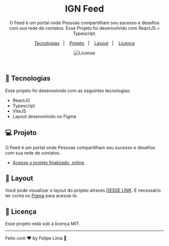 <h1 align="center"> IGN Feed </h1>

<p align="center">
O Feed é um portal onde Pessoas compartilham seu sucesso e desafios com sua rede de contatos.
Esse Projeto foi desenvolvido com ReactJS + Typescript.


<p align="center">
  <a href="#-tecnologias">Tecnologias</a>&nbsp;&nbsp;&nbsp;|&nbsp;&nbsp;&nbsp;
  <a href="#-projeto">Projeto</a>&nbsp;&nbsp;&nbsp;|&nbsp;&nbsp;&nbsp;
  <a href="#-layout">Layout</a>&nbsp;&nbsp;&nbsp;|&nbsp;&nbsp;&nbsp;
  <a href="#memo-licença">Licença</a>
</p>

<p align="center">
  <img alt="License" src="https://img.shields.io/static/v1?label=license&message=MIT&color=49AA26&labelColor=000000">
</p>

<br>

## 🚀 Tecnologias

Esse projeto foi desenvolvido com as seguintes tecnologias:

- ReactJS
- Typescript
- ViteJS
- Layout desenvolvido no Figma

## 💻 Projeto

O Feed é um portal onde Pessoas compartilham seu sucesso e desafios com sua rede de contatos.

- [Acesse o projeto finalizado, online](https://ignfeed.netlify.app)

## 🔖 Layout

Você pode visualizar o layout do projeto através [DESSE LINK](https://www.figma.com/community/file/1113573231685349036/ignite-feed). É necessário ter conta no [Figma](https://figma.com) para acessá-lo.

## :memo: Licença

Esse projeto está sob a licença MIT.

---

Feito com ♥ by Felipe Lima :wave: